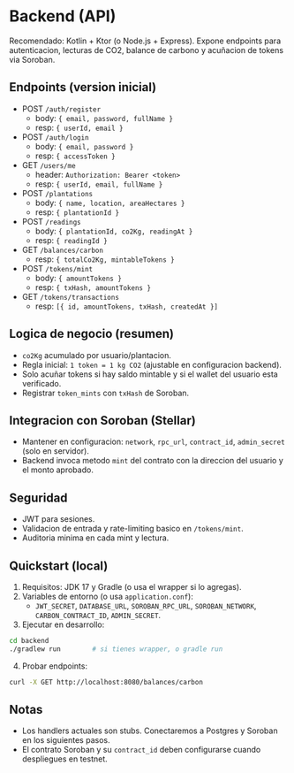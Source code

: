 # Backend (API)

Recomendado: Kotlin + Ktor (o Node.js + Express). Expone endpoints para autenticacion, lecturas de CO2, balance de carbono y acuñacion de tokens via Soroban.

## Endpoints (version inicial)

- POST `/auth/register`
  - body: `{ email, password, fullName }`
  - resp: `{ userId, email }`
- POST `/auth/login`
  - body: `{ email, password }`
  - resp: `{ accessToken }`
- GET `/users/me`
  - header: `Authorization: Bearer <token>`
  - resp: `{ userId, email, fullName }`
- POST `/plantations`
  - body: `{ name, location, areaHectares }`
  - resp: `{ plantationId }`
- POST `/readings`
  - body: `{ plantationId, co2Kg, readingAt }`
  - resp: `{ readingId }`
- GET `/balances/carbon`
  - resp: `{ totalCo2Kg, mintableTokens }`
- POST `/tokens/mint`
  - body: `{ amountTokens }`
  - resp: `{ txHash, amountTokens }`
- GET `/tokens/transactions`
  - resp: `[{ id, amountTokens, txHash, createdAt }]`

## Logica de negocio (resumen)
- `co2Kg` acumulado por usuario/plantacion.
- Regla inicial: `1 token = 1 kg CO2` (ajustable en configuracion backend).
- Solo acuñar tokens si hay saldo mintable y si el wallet del usuario esta verificado.
- Registrar `token_mints` con `txHash` de Soroban.

## Integracion con Soroban (Stellar)
- Mantener en configuracion: `network`, `rpc_url`, `contract_id`, `admin_secret` (solo en servidor).
- Backend invoca metodo `mint` del contrato con la direccion del usuario y el monto aprobado.

## Seguridad
- JWT para sesiones.
- Validacion de entrada y rate-limiting basico en `/tokens/mint`.
- Auditoria minima en cada mint y lectura.

## Quickstart (local)

1) Requisitos: JDK 17 y Gradle (o usa el wrapper si lo agregas).
2) Variables de entorno (o usa `application.conf`):
   - `JWT_SECRET`, `DATABASE_URL`, `SOROBAN_RPC_URL`, `SOROBAN_NETWORK`, `CARBON_CONTRACT_ID`, `ADMIN_SECRET`.
3) Ejecutar en desarrollo:
```bash
cd backend
./gradlew run        # si tienes wrapper, o gradle run
```
4) Probar endpoints:
```bash
curl -X GET http://localhost:8080/balances/carbon
```

## Notas
- Los handlers actuales son stubs. Conectaremos a Postgres y Soroban en los siguientes pasos.
- El contrato Soroban y su `contract_id` deben configurarse cuando despliegues en testnet.
